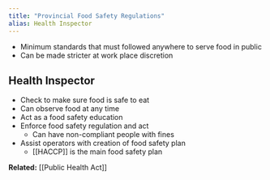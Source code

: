 ```yaml
---
title: "Provincial Food Safety Regulations"
alias: Health Inspector
---
```


* Minimum standards that must followed anywhere to serve food in public
* Can be made stricter at work place discretion

## Health Inspector

* Check to make sure food is safe to eat
* Can observe food at any time
* Act as a food safety education
* Enforce food safety regulation and act
	* Can have non-compliant people with fines
* Assist operators with creation of food safety plan
	* [[HACCP]] is the main food safety plan 

**Related:** [[Public Health Act]]